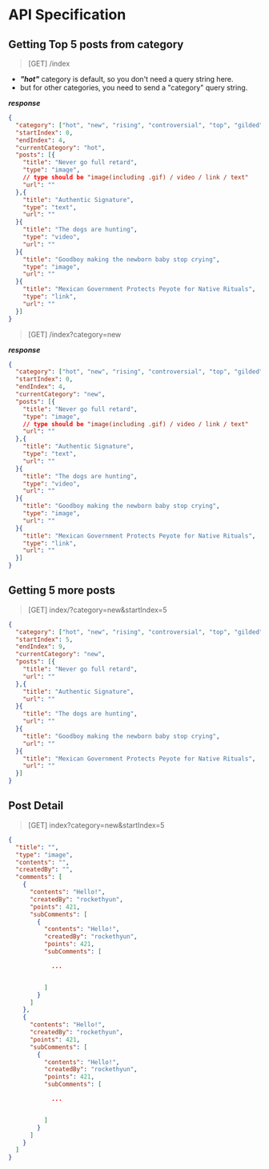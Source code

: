 # API Specification

## Getting Top 5 posts from category

> [GET] /index

- ***"hot"*** category is default, so you don't need a query string here.
- but for other categories, you need to send a "category" query string.

***response***

```json
{
  "category": ["hot", "new", "rising", "controversial", "top", "gilded", "wiki"],
  "startIndex": 0,
  "endIndex": 4,
  "currentCategory": "hot",
  "posts": [{
    "title": "Never go full retard",
    "type": "image",
    // type should be "image(including .gif) / video / link / text"
    "url": ""
  },{
    "title": "Authentic Signature",
    "type": "text",
    "url": ""
  }{
    "title": "The dogs are hunting",
    "type": "video",
    "url": ""
  }{
    "title": "Goodboy making the newborn baby stop crying",
    "type": "image",
    "url": ""
  }{
    "title": "Mexican Government Protects Peyote for Native Rituals",
    "type": "link",
    "url": ""
  }]
}
```

> [GET] /index?category=new

***response***

```json
{
  "category": ["hot", "new", "rising", "controversial", "top", "gilded", "wiki"],
  "startIndex": 0,
  "endIndex": 4,
  "currentCategory": "new",
  "posts": [{
    "title": "Never go full retard",
    "type": "image",
    // type should be "image(including .gif) / video / link / text"
    "url": ""
  },{
    "title": "Authentic Signature",
    "type": "text",
    "url": ""
  }{
    "title": "The dogs are hunting",
    "type": "video",
    "url": ""
  }{
    "title": "Goodboy making the newborn baby stop crying",
    "type": "image",
    "url": ""
  }{
    "title": "Mexican Government Protects Peyote for Native Rituals",
    "type": "link",
    "url": ""
  }]
}
```

## Getting 5 more posts

> [GET] index/?category=new&startIndex=5

```json
{
  "category": ["hot", "new", "rising", "controversial", "top", "gilded", "wiki"],
  "startIndex": 5,
  "endIndex": 9,
  "currentCategory": "new",
  "posts": [{
    "title": "Never go full retard",
    "url": ""
  },{
    "title": "Authentic Signature",
    "url": ""
  }{
    "title": "The dogs are hunting",
    "url": ""
  }{
    "title": "Goodboy making the newborn baby stop crying",
    "url": ""
  }{
    "title": "Mexican Government Protects Peyote for Native Rituals",
    "url": ""
  }]
}
```

## Post Detail

> [GET] index?category=new&startIndex=5

```json
{
  "title": "",
  "type": "image",
  "contents": "",
  "createdBy": "",
  "comments": [
    {
      "contents": "Hello!",
      "createdBy": "rockethyun",
      "points": 421,
      "subComments": [
        {
          "contents": "Hello!",
          "createdBy": "rockethyun",
          "points": 421,
          "subComments": [

            ...


          ]
        }
      ]
    },
    {
      "contents": "Hello!",
      "createdBy": "rockethyun",
      "points": 421,
      "subComments": [
        {
          "contents": "Hello!",
          "createdBy": "rockethyun",
          "points": 421,
          "subComments": [

            ...


          ]
        }
      ]
    }
  ]
}
```
